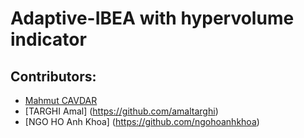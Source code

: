 # Adaptive-IBEA with hypervolume indicator
## Contributors:
* [Mahmut CAVDAR](http://www.github.com/mcavdar)
* [TARGHI Amal] (https://github.com/amaltarghi)
* [NGO HO Anh Khoa] (https://github.com/ngohoanhkhoa)

